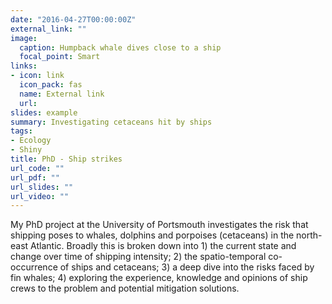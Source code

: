 ```yaml
---
date: "2016-04-27T00:00:00Z"
external_link: ""
image:
  caption: Humpback whale dives close to a ship
  focal_point: Smart
links:
- icon: link
  icon_pack: fas
  name: External link
  url:
slides: example
summary: Investigating cetaceans hit by ships
tags:
- Ecology
- Shiny
title: PhD - Ship strikes
url_code: ""
url_pdf: ""
url_slides: ""
url_video: ""
---
```


My PhD project at the University of Portsmouth investigates the risk that shipping poses to whales, dolphins and porpoises (cetaceans) in the north-east Atlantic. Broadly this is broken down into 1) the current state and change over time of shipping intensity; 2) the spatio-temporal co-occurrence of ships and cetaceans; 3) a deep dive into the risks faced by fin whales; 4) exploring the experience, knowledge and opinions of ship crews to the problem and potential mitigation solutions. 
